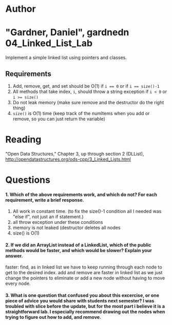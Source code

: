 Author
==========
"Gardner, Daniel", gardnedn
04_Linked_List_Lab
==================

Implement a simple linked list using pointers and classes.

Requirements
------------

1. Add, remove, get, and set should be O(1) if `i == 0` or if `i == size()-1`
2. All methods that take index, `i`, should throw a string exception if `i < 0` or `i >= size()`
3. Do not leak memory (make sure remove and the destructor do the right thing)
4. `size()` is O(1) time (keep track of the numItems when you add or remove, so you can just return the variable)

Reading
=======
"Open Data Structures," Chapter 3, up through section 2 (DLList), http://opendatastructures.org/ods-cpp/3_Linked_Lists.html

Questions
=========

#### 1. Which of the above requirements work, and which do not? For each requirement, write a brief response.

1. All work in constant time. (to fix the size()-1 condition all I needed was "else if", not just an if statement.)
2. all throw exception under these conditions
3. memory is not leaked (destructor deletes all nodes
4. size() is O(1)

#### 2. If we did an ArrayList instead of a LinkedList, which of the public methods would be faster, and which would be slower? Explain your answer.
faster: find, as in linked list we have to keep running through each node to get to the desired index. add and remove are faster in linked list as we just change the pointers to eliminate or add a new node without having to move every node.
#### 3. What is one question that confused you about this excercise, or one piece of advice you would share with students next semester? I was troubled with slice before the update, but for the most part i believe it is a straightforward lab. I especially recommend drawing out the nodes when trying to figure out how to add, and remove.

